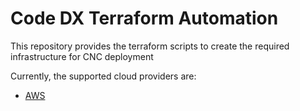 # Code DX Terraform Automation

This repository provides the terraform scripts to create the required infrastructure for CNC deployment

Currently, the supported cloud providers are:
- [AWS](./aws)


